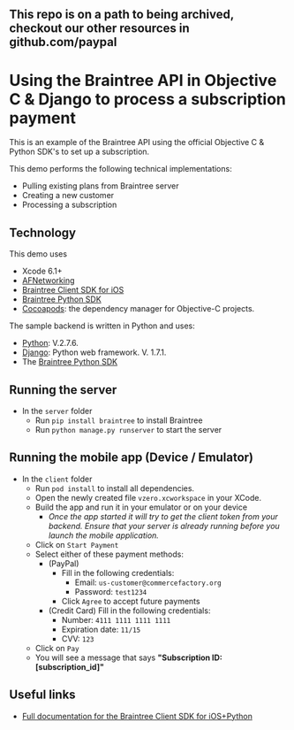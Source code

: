 <h2>This repo is on a path to being archived, checkout our other resources in github.com/paypal</h2>

# Using the Braintree API in Objective C & Django to process a subscription payment

This is an example of the Braintree API using the official Objective C & Python SDK's to set up a subscription.

This demo performs the following technical implementations:

* Pulling existing plans from Braintree server
* Creating a new customer
* Processing a subscription

## Technology

This demo uses

* Xcode 6.1+
* [AFNetworking](http://github.com/AFNetworking/AFNetworking)
* [Braintree Client SDK for iOS](http://github.com/braintree/braintree_ios)
* [Braintree Python SDK](https://github.com/braintree/braintree_python)
* [Cocoapods](http://cocoapods.org/): the dependency manager for Objective-C projects.

The sample backend is written in Python and uses:

* [Python](https://www.python.org/): V.2.7.6.
* [Django](https://www.djangoproject.com/): Python web framework. V. 1.7.1.
* The [Braintree Python SDK](https://github.com/braintree/braintree_python)

## Running the server

* In the `server` folder
	* Run `pip install braintree` to install Braintree
	* Run `python manage.py runserver` to start the server

## Running the mobile app (Device / Emulator)

* In the `client` folder
	* Run `pod install` to install all dependencies.
	* Open the newly created file `vzero.xcworkspace` in your XCode.
	* Build the app and run it in your emulator or on your device
		* *Once the app started it will try to get the client token from your backend. Ensure that your server is already running before you launch the mobile application.*
	* Click on `Start Payment`
	* Select either of these payment methods:
		* (PayPal)
			* Fill in the following credentials:
				* Email: `us-customer@commercefactory.org`
				* Password: `test1234`
			* Click `Agree` to accept future payments
		* (Credit Card) Fill in the following credentials:
			* Number: `4111 1111 1111 1111`
			* Expiration date: `11/15`
  			* CVV: `123`
	* Click on `Pay`
	* You will see a message that says __"Subscription ID: [subscription_id]"__


## Useful links

* [Full documentation for the Braintree Client SDK for iOS+Python](https://developers.braintreepayments.com/ios+python/start/overview)
